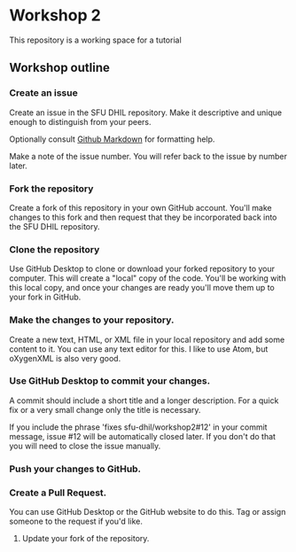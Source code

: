 # Workshop 2

This repository is a working space for a tutorial

## Workshop outline

### Create an issue

Create an issue in the SFU DHIL repository. Make it descriptive and unique enough to distinguish from your peers.

Optionally consult [Github Markdown](https://guides.github.com/features/mastering-markdown/) for formatting help.

Make a note of the issue number. You will refer back to the issue by number later.

### Fork the repository

Create a fork of this repository in your own GitHub account. You'll make changes to this fork and then request that they be incorporated back into the SFU DHIL repository.

### Clone the repository

Use GitHub Desktop to clone or download your forked repository to your computer. This will create a "local" copy of the code. You'll be working with this local copy, and once your changes are ready you'll move them up to your fork in GitHub.

### Make the changes to your repository.

Create a new text, HTML, or XML file in your local repository and add some content to it. You can use any text editor for this. I like to use Atom, but oXygenXML is also very good.

### Use GitHub Desktop to commit your changes.

A commit should include a short title and a longer description. For a quick fix or a very small change only the title is necessary.

If you include the phrase 'fixes sfu-dhil/workshop2#12' in your commit message, issue #12 will be automatically closed later. If you don't do that you will need to close the issue manually.

### Push your changes to GitHub.



### Create a Pull Request.

You can use GitHub Desktop or the GitHub website to do this. Tag or assign someone to the request if you'd like.

1. Update your fork of the repository.
